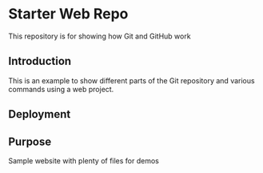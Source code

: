 # Starter Web Repo

This repository is for showing how Git and GitHub work

## Introduction

This is an example to show different parts of the Git repository and various commands using a web project.

## Deployment

## Purpose

Sample website with plenty of files for demos
